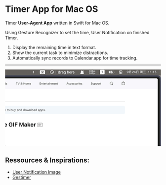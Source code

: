 # Timer App for Mac OS

Timer **User-Agent App** written in Swift for Mac OS.

Using Gesture Recognizer to set the time, User Notification on finished Timer.

1. Display the remaining time in text format.
2. Show the current task to minimize distractions.
3. Automatically sync records to Calendar.app for time tracking.

---

![Demo Timer App](./demo.gif)

## Ressources & Inspirations:

- [User Notification Image](https://github.com/lukakerr/Swift-NSUserNotificationPrivate)
- [Gestimer](http://maddin.io/gestimer/)
